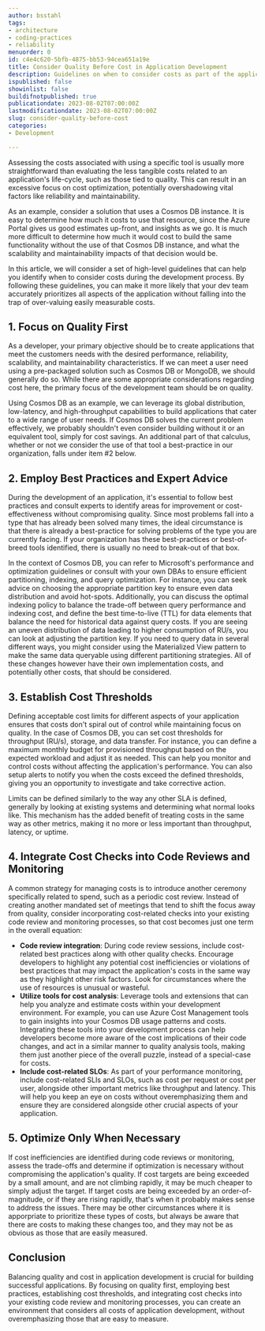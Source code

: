 ```yaml
---
author: bsstahl
tags:
- architecture
- coding-practices
- reliability
menuorder: 0
id: c4e4c620-5bfb-4875-bb53-94cea651a19e
title: Consider Quality Before Cost in Application Development
description: Guidelines on when to consider costs as part of the application development process
ispublished: false
showinlist: false
buildifnotpublished: true
publicationdate: 2023-08-02T07:00:00Z
lastmodificationdate: 2023-08-02T07:00:00Z
slug: consider-quality-before-cost
categories:
- Development

---
```

Assessing the costs associated with using a specific tool is usually more straightforward than evaluating the less tangible costs related to an application's life-cycle, such as those tied to quality. This can result in an excessive focus on cost optimization, potentially overshadowing vital factors like reliability and maintainability.

As an example, consider a solution that uses a Cosmos DB instance. It is easy to determine how much it costs to use that resource, since the Azure Portal gives us good estimates up-front, and insights as we go. It is much more difficult to determine how much it would cost to build the same functionality without the use of that Cosmos DB instance, and what the scalability and maintainability impacts of that decision would be.

In this article, we will consider a set of high-level guidelines that can help you identify when to consider costs during the development process. By following these guidelines, you can make it more likely that your dev team accurately prioritizes all aspects of the application without falling into the trap of over-valuing easily measurable costs.

## 1. Focus on Quality First

As a developer, your primary objective should be to create applications that meet the customers needs with the desired performance, reliability, scalability, and maintainability characteristics. If we can meet a user need using a pre-packaged solution such as Cosmos DB or MongoDB, we should generally do so. While there are some appropriate considerations regarding cost here, the primary focus of the development team should be on quality.

Using Cosmos DB as an example, we can leverage its global distribution, low-latency, and high-throughput capabilities to build applications that cater to a wide range of user needs. If Cosmos DB solves the current problem effectively, we probably shouldn't even consider building without it or an equivalent tool, simply for cost savings. An additional part of that calculus, whether or not we consider the use of that tool a best-practice in our organization, falls under item #2 below.

## 2. Employ Best Practices and Expert Advice

During the development of an application, it's essential to follow best practices and consult experts to identify areas for improvement or cost-effectiveness without compromising quality. Since most problems fall into a type that has already been solved many times, the ideal circumstance is that there is already a best-practice for solving problems of the type you are currently facing. If your organization has these best-practices or best-of-breed tools identified, there is usually no need to break-out of that box.

In the context of Cosmos DB, you can refer to Microsoft's performance and optimization guidelines or consult with your own DBAs to ensure efficient partitioning, indexing, and query optimization. For instance, you can seek advice on choosing the appropriate partition key to ensure even data distribution and avoid hot-spots. Additionally, you can discuss the optimal indexing policy to balance the trade-off between query performance and indexing cost, and define the best time-to-live (TTL) for data elements that balance the need for historical data against query costs. If you are seeing an uneven distribution of data leading to higher consumption of RU/s, you can look at adjusting the partition key. If you need to query data in several different ways, you might consider using the Materialized View pattern to make the same data queryable using different partitioning strategies. All of these changes however have their own implementation costs, and potentially other costs, that should be considered.

## 3. Establish Cost Thresholds

Defining acceptable cost limits for different aspects of your application ensures that costs don't spiral out of control while maintaining focus on quality. In the case of Cosmos DB, you can set cost thresholds for throughput (RU/s), storage, and data transfer. For instance, you can define a maximum monthly budget for provisioned throughput based on the expected workload and adjust it as needed. This can help you monitor and control costs without affecting the application's performance. You can also setup alerts to notify you when the costs exceed the defined thresholds, giving you an opportunity to investigate and take corrective action.

Limits can be defined similarly to the way any other SLA is defined, generally by looking at existing systems and determining what normal looks like. This mechanism has the added benefit of treating costs in the same way as other metrics, making it no more or less important than throughput, latency, or uptime.

## 4. Integrate Cost Checks into Code Reviews and Monitoring

A common strategy for managing costs is to introduce another ceremony specifically related to spend, such as a periodic cost review. Instead of creating another mandated set of meetings that tend to shift the focus away from quality, consider incorporating cost-related checks into your existing code review and monitoring processes, so that cost becomes just one term in the overall equation:

- **Code review integration**: During code review sessions, include cost-related best practices along with other quality checks. Encourage developers to highlight any potential cost inefficiencies or violations of best practices that may impact the application's costs in the same way as they highlight other risk factors. Look for circumstances where the use of resources is unusual or wasteful.
- **Utilize tools for cost analysis**: Leverage tools and extensions that can help you analyze and estimate costs within your development environment. For example, you can use Azure Cost Management tools to gain insights into your Cosmos DB usage patterns and costs. Integrating these tools into your development process can help developers become more aware of the cost implications of their code changes, and act in a similar manner to quality analysis tools, making them just another piece of the overall puzzle, instead of a special-case for costs.
- **Include cost-related SLOs**: As part of your performance monitoring, include cost-related SLIs and SLOs, such as cost per request or cost per user, alongside other important metrics like throughput and latency. This will help you keep an eye on costs without overemphasizing them and ensure they are considered alongside other crucial aspects of your application.

## 5. Optimize Only When Necessary

If cost inefficiencies are identified during code reviews or monitoring, assess the trade-offs and determine if optimization is necessary without compromising the application's quality. If cost targets are being exceeded by a small amount, and are not climbing rapidly, it may be much cheaper to simply adjust the target. If target costs are being exceeded by an order-of-magnitude, or if they are rising rapidly, that's when it probably makes sense to address the issues. There may be other circumstances where it is apporpriate to prioritize these types of costs, but always be aware that there are costs to making these changes too, and they may not be as obvious as those that are easily measured.

## Conclusion

Balancing quality and cost in application development is crucial for building successful applications. By focusing on quality first, employing best practices, establishing cost thresholds, and integrating cost checks into your existing code review and monitoring processes, you can create an environment that considers all costs of application development, without overemphasizing those that are easy to measure.
